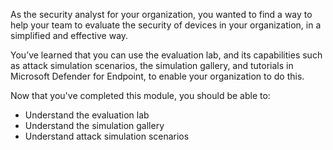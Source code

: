 As the security analyst for your organization, you wanted to find a way to help your team to evaluate the security of devices in your organization, in a simplified and effective way.

You’ve learned that you can use the evaluation lab, and its capabilities such as attack simulation scenarios, the simulation gallery, and tutorials in Microsoft Defender for Endpoint, to enable your organization to do this.

Now that you've completed this module, you should be able to:

- Understand the evaluation lab
- Understand the simulation gallery
- Understand attack simulation scenarios
